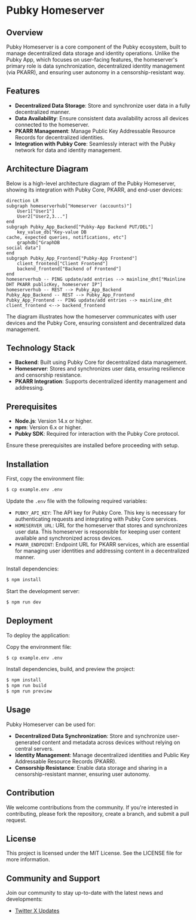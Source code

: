 # Pubky Homeserver

## Overview

Pubky Homeserver is a core component of the Pubky ecosystem, built to manage decentralized data storage and identity operations. Unlike the Pubky App, which focuses on user-facing features, the homeserver's primary role is data synchronization, decentralized identity management (via PKARR), and ensuring user autonomy in a censorship-resistant way.

## Features

- **Decentralized Data Storage**: Store and synchronize user data in a fully decentralized manner.
- **Data Availability**: Ensure consistent data availability across all devices connected to the homeserver.
- **PKARR Management**: Manage Public Key Addressable Resource Records for decentralized identities.
- **Integration with Pubky Core**: Seamlessly interact with the Pubky network for data and identity management.

## Architecture Diagram
Below is a high-level architecture diagram of the Pubky Homeserver, showing its integration with Pubky Core, PKARR, and end-user devices:

```mermaid
direction LR
subgraph homeserverhub["Homeserver (accounts)"]
    User1["User1"]
    User2["User2,3..."]
end
subgraph Pubky_App_Backend["Pubky-App Backend PUT/DEL"]
    key_value_db["Key-value DB
cache, expected queries, notifications, etc"]
    graphdb["GraphDB
social data"]
end
subgraph Pubky_App_Frontend["Pubky-App Frontend"]
    client_frontend["Client Frontend"]
    backend_frontend["Backend of Frontend"]
end
homeserverhub -- PING update/add entries --> mainline_dht["Mainline DHT PKARR publicKey, homeserver IP"]
homeserverhub -- REST --> Pubky_App_Backend
Pubky_App_Backend -- REST --> Pubky_App_Frontend
Pubky_App_Frontend -- PING update/add entries --> mainline_dht
client_frontend <--> backend_frontend
```

The diagram illustrates how the homeserver communicates with user devices and the Pubky Core, ensuring consistent and decentralized data management.

## Technology Stack

- **Backend**: Built using Pubky Core for decentralized data management.
- **Homeserver**: Stores and synchronizes user data, ensuring resilience and censorship resistance.
- **PKARR Integration**: Supports decentralized identity management and addressing.

## Prerequisites

- **Node.js**: Version 14.x or higher.
- **npm**: Version 6.x or higher.
- **Pubky SDK**: Required for interaction with the Pubky Core protocol.

Ensure these prerequisites are installed before proceeding with setup.

## Installation

First, copy the environment file:

```sh
$ cp example.env .env
```



Update the `.env` file with the following required variables:

- `PUBKY_API_KEY`: The API key for Pubky Core. This key is necessary for authenticating requests and integrating with Pubky Core services.
- `HOMESERVER_URL`: URL for the homeserver that stores and synchronizes user data. This homeserver is responsible for keeping user content available and synchronized across devices.
- `PKARR_ENDPOINT`: Endpoint URL for PKARR services, which are essential for managing user identities and addressing content in a decentralized manner.

Install dependencies:

```sh
$ npm install
```

Start the development server:

```sh
$ npm run dev
```

## Deployment

To deploy the application:

Copy the environment file:

```sh
$ cp example.env .env
```

Install dependencies, build, and preview the project:

```sh
$ npm install
$ npm run build
$ npm run preview
```

## Usage

Pubky Homeserver can be used for:

- **Decentralized Data Synchronization**: Store and synchronize user-generated content and metadata across devices without relying on central servers.
- **Identity Management**: Manage decentralized identities and Public Key Addressable Resource Records (PKARR).
- **Censorship Resistance**: Enable data storage and sharing in a censorship-resistant manner, ensuring user autonomy.

## Contribution

We welcome contributions from the community. If you're interested in contributing, please fork the repository, create a branch, and submit a pull request.

## License

This project is licensed under the MIT License. See the LICENSE file for more information.

## Community and Support

Join our community to stay up-to-date with the latest news and developments:

- [Twitter X Updates](https://x.com/getpubky)
